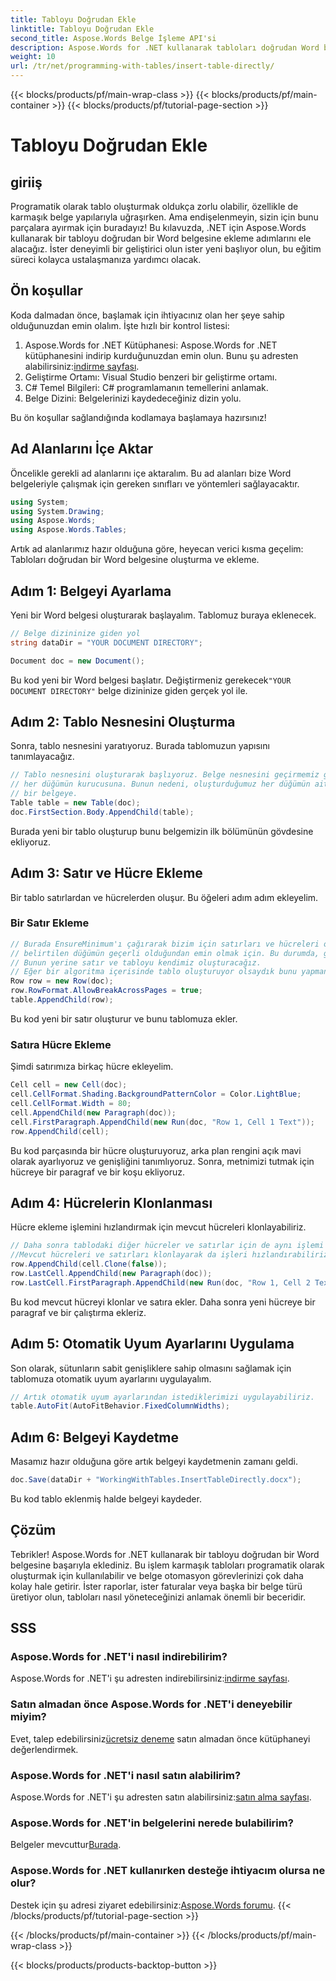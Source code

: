 ```yaml
---
title: Tabloyu Doğrudan Ekle
linktitle: Tabloyu Doğrudan Ekle
second_title: Aspose.Words Belge İşleme API'si
description: Aspose.Words for .NET kullanarak tabloları doğrudan Word belgelerine nasıl ekleyeceğinizi öğrenin. Belge oluşturmanızı kolaylaştırmak için ayrıntılı, adım adım kılavuzumuzu izleyin.
weight: 10
url: /tr/net/programming-with-tables/insert-table-directly/
---
```


{{< blocks/products/pf/main-wrap-class >}}
{{< blocks/products/pf/main-container >}}
{{< blocks/products/pf/tutorial-page-section >}}

# Tabloyu Doğrudan Ekle

## giriiş
Programatik olarak tablo oluşturmak oldukça zorlu olabilir, özellikle de karmaşık belge yapılarıyla uğraşırken. Ama endişelenmeyin, sizin için bunu parçalara ayırmak için buradayız! Bu kılavuzda, .NET için Aspose.Words kullanarak bir tabloyu doğrudan bir Word belgesine ekleme adımlarını ele alacağız. İster deneyimli bir geliştirici olun ister yeni başlıyor olun, bu eğitim süreci kolayca ustalaşmanıza yardımcı olacak.

## Ön koşullar

Koda dalmadan önce, başlamak için ihtiyacınız olan her şeye sahip olduğunuzdan emin olalım. İşte hızlı bir kontrol listesi:

1.  Aspose.Words for .NET Kütüphanesi: Aspose.Words for .NET kütüphanesini indirip kurduğunuzdan emin olun. Bunu şu adresten alabilirsiniz:[indirme sayfası](https://releases.aspose.com/words/net/).
2. Geliştirme Ortamı: Visual Studio benzeri bir geliştirme ortamı.
3. C# Temel Bilgileri: C# programlamanın temellerini anlamak.
4. Belge Dizini: Belgelerinizi kaydedeceğiniz dizin yolu.

Bu ön koşullar sağlandığında kodlamaya başlamaya hazırsınız!

## Ad Alanlarını İçe Aktar

Öncelikle gerekli ad alanlarını içe aktaralım. Bu ad alanları bize Word belgeleriyle çalışmak için gereken sınıfları ve yöntemleri sağlayacaktır.

```csharp
using System;
using System.Drawing;
using Aspose.Words;
using Aspose.Words.Tables;
```

Artık ad alanlarımız hazır olduğuna göre, heyecan verici kısma geçelim: Tabloları doğrudan bir Word belgesine oluşturma ve ekleme.

## Adım 1: Belgeyi Ayarlama

Yeni bir Word belgesi oluşturarak başlayalım. Tablomuz buraya eklenecek.

```csharp
// Belge dizininize giden yol
string dataDir = "YOUR DOCUMENT DIRECTORY";

Document doc = new Document();
```

 Bu kod yeni bir Word belgesi başlatır. Değiştirmeniz gerekecek`"YOUR DOCUMENT DIRECTORY"` belge dizininize giden gerçek yol ile.

## Adım 2: Tablo Nesnesini Oluşturma

Sonra, tablo nesnesini yaratıyoruz. Burada tablomuzun yapısını tanımlayacağız.

```csharp
// Tablo nesnesini oluşturarak başlıyoruz. Belge nesnesini geçirmemiz gerektiğini unutmayın
// her düğümün kurucusuna. Bunun nedeni, oluşturduğumuz her düğümün ait olması gerektiğidir
// bir belgeye.
Table table = new Table(doc);
doc.FirstSection.Body.AppendChild(table);
```

Burada yeni bir tablo oluşturup bunu belgemizin ilk bölümünün gövdesine ekliyoruz.

## Adım 3: Satır ve Hücre Ekleme

Bir tablo satırlardan ve hücrelerden oluşur. Bu öğeleri adım adım ekleyelim.

### Bir Satır Ekleme

```csharp
// Burada EnsureMinimum'ı çağırarak bizim için satırları ve hücreleri oluşturabiliriz. Bu yöntem kullanılır
// belirtilen düğümün geçerli olduğundan emin olmak için. Bu durumda, geçerli bir tablonun en az bir Satır ve bir hücreye sahip olması gerekir.
// Bunun yerine satır ve tabloyu kendimiz oluşturacağız.
// Eğer bir algoritma içerisinde tablo oluşturuyor olsaydık bunu yapmanın en iyi yolu bu olurdu.
Row row = new Row(doc);
row.RowFormat.AllowBreakAcrossPages = true;
table.AppendChild(row);
```

Bu kod yeni bir satır oluşturur ve bunu tablomuza ekler.

### Satıra Hücre Ekleme

Şimdi satırımıza birkaç hücre ekleyelim. 

```csharp
Cell cell = new Cell(doc);
cell.CellFormat.Shading.BackgroundPatternColor = Color.LightBlue;
cell.CellFormat.Width = 80;
cell.AppendChild(new Paragraph(doc));
cell.FirstParagraph.AppendChild(new Run(doc, "Row 1, Cell 1 Text"));
row.AppendChild(cell);
```

Bu kod parçasında bir hücre oluşturuyoruz, arka plan rengini açık mavi olarak ayarlıyoruz ve genişliğini tanımlıyoruz. Sonra, metnimizi tutmak için hücreye bir paragraf ve bir koşu ekliyoruz.

## Adım 4: Hücrelerin Klonlanması

Hücre ekleme işlemini hızlandırmak için mevcut hücreleri klonlayabiliriz.

```csharp
// Daha sonra tablodaki diğer hücreler ve satırlar için de aynı işlemi tekrarlayacağız.
//Mevcut hücreleri ve satırları klonlayarak da işleri hızlandırabiliriz.
row.AppendChild(cell.Clone(false));
row.LastCell.AppendChild(new Paragraph(doc));
row.LastCell.FirstParagraph.AppendChild(new Run(doc, "Row 1, Cell 2 Text"));
```

Bu kod mevcut hücreyi klonlar ve satıra ekler. Daha sonra yeni hücreye bir paragraf ve bir çalıştırma ekleriz.

## Adım 5: Otomatik Uyum Ayarlarını Uygulama

Son olarak, sütunların sabit genişliklere sahip olmasını sağlamak için tablomuza otomatik uyum ayarlarını uygulayalım.

```csharp
// Artık otomatik uyum ayarlarından istediklerimizi uygulayabiliriz.
table.AutoFit(AutoFitBehavior.FixedColumnWidths);
```

## Adım 6: Belgeyi Kaydetme

Masamız hazır olduğuna göre artık belgeyi kaydetmenin zamanı geldi.

```csharp
doc.Save(dataDir + "WorkingWithTables.InsertTableDirectly.docx");
```

Bu kod tablo eklenmiş halde belgeyi kaydeder.

## Çözüm

Tebrikler! Aspose.Words for .NET kullanarak bir tabloyu doğrudan bir Word belgesine başarıyla eklediniz. Bu işlem karmaşık tabloları programatik olarak oluşturmak için kullanılabilir ve belge otomasyon görevlerinizi çok daha kolay hale getirir. İster raporlar, ister faturalar veya başka bir belge türü üretiyor olun, tabloları nasıl yöneteceğinizi anlamak önemli bir beceridir.

## SSS

### Aspose.Words for .NET'i nasıl indirebilirim?
 Aspose.Words for .NET'i şu adresten indirebilirsiniz:[indirme sayfası](https://releases.aspose.com/words/net/).

### Satın almadan önce Aspose.Words for .NET'i deneyebilir miyim?
 Evet, talep edebilirsiniz[ücretsiz deneme](https://releases.aspose.com/) satın almadan önce kütüphaneyi değerlendirmek.

### Aspose.Words for .NET'i nasıl satın alabilirim?
Aspose.Words for .NET'i şu adresten satın alabilirsiniz:[satın alma sayfası](https://purchase.aspose.com/buy).

### Aspose.Words for .NET'in belgelerini nerede bulabilirim?
 Belgeler mevcuttur[Burada](https://reference.aspose.com/words/net/).

### Aspose.Words for .NET kullanırken desteğe ihtiyacım olursa ne olur?
 Destek için şu adresi ziyaret edebilirsiniz:[Aspose.Words forumu](https://forum.aspose.com/c/words/8).
{{< /blocks/products/pf/tutorial-page-section >}}

{{< /blocks/products/pf/main-container >}}
{{< /blocks/products/pf/main-wrap-class >}}

{{< blocks/products/products-backtop-button >}}
